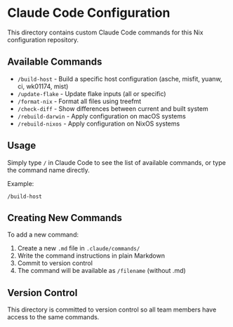 # Claude Code Configuration

This directory contains custom Claude Code commands for this Nix configuration repository.

## Available Commands

- `/build-host` - Build a specific host configuration (asche, misfit, yuanw, ci, wk01174, mist)
- `/update-flake` - Update flake inputs (all or specific)
- `/format-nix` - Format all files using treefmt
- `/check-diff` - Show differences between current and built system
- `/rebuild-darwin` - Apply configuration on macOS systems
- `/rebuild-nixos` - Apply configuration on NixOS systems

## Usage

Simply type `/` in Claude Code to see the list of available commands, or type the command name directly.

Example:
```
/build-host
```

## Creating New Commands

To add a new command:
1. Create a new `.md` file in `.claude/commands/`
2. Write the command instructions in plain Markdown
3. Commit to version control
4. The command will be available as `/filename` (without .md)

## Version Control

This directory is committed to version control so all team members have access to the same commands.
